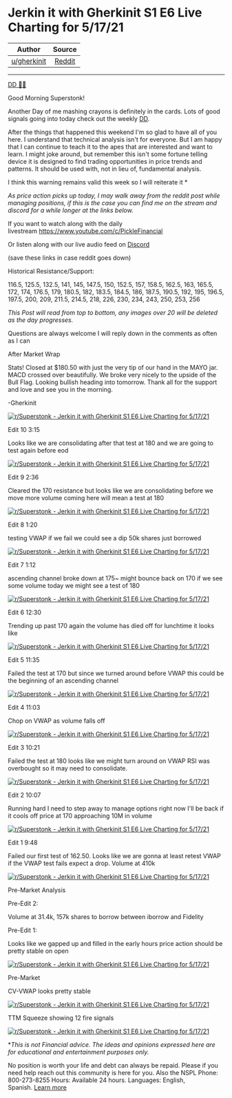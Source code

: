 Jerkin it with Gherkinit S1 E6 Live Charting for 5/17/21
========================================================

| Author       | Source       | 
| :-------------: |:-------------:|
|  [u/gherkinit](https://www.reddit.com/user/gherkinit/) | [Reddit](https://www.reddit.com/r/Superstonk/comments/neey4t/jerkin_it_with_gherkinit_s1_e6_live_charting_for/) | 

---

[DD 👨‍🔬](https://www.reddit.com/r/Superstonk/search?q=flair_name%3A%22DD%20%F0%9F%91%A8%E2%80%8D%F0%9F%94%AC%22&restrict_sr=1)

Good Morning Superstonk!

Another Day of me mashing crayons is definitely in the cards. Lots of good signals going into today check out the weekly [DD](https://www.reddit.com/r/Superstonk/comments/ndvntr/jerkin_it_with_gherkinit_the_forward_looking_ta/).

After the things that happened this weekend I'm so glad to have all of you here. I understand that technical analysis isn't for everyone. But I am happy that I can continue to teach it to the apes that are interested and want to learn. I might joke around, but remember this isn't some fortune telling device it is designed to find trading opportunities in price trends and patterns. It should be used with, not in lieu of, fundamental analysis.

I think this warning remains valid this week so I will reiterate it *

*As price action picks up today, I may walk away from the reddit post while managing positions, if this is the case you can find me on the stream and discord for a while longer at the links below.*

If you want to watch along with the daily livestream <https://www.youtube.com/c/PickleFinancial>

Or listen along with our live audio feed on [Discord](https://discord.gg/HbqnUVsSrH)

(save these links in case reddit goes down)

Historical Resistance/Support:

116.5, 125.5, 132.5, 141, 145, 147.5, 150, 152.5, 157, 158.5, 162.5, 163, 165.5, 172, 174, 176.5, 179, 180.5, 182, 183.5, 184.5, 186, 187.5, 190.5, 192, 195, 196.5, 197.5, 200, 209, 211.5, 214.5, 218, 226, 230, 234, 243, 250, 253, 256

*This Post will read from top to bottom, any images over 20 will be deleted as the day progresses.*

Questions are always welcome I will reply down in the comments as often as I can

After Market Wrap

Stats! Closed at $180.50 with just the very tip of our hand in the MAYO jar. MACD crossed over beautifully. We broke very nicely to the upside of the Bull Flag. Looking bullish heading into tomorrow. Thank all for the support and love and see you in the morning.

-Gherkinit

[![r/Superstonk - Jerkin it with Gherkinit S1 E6 Live Charting for 5/17/21](https://preview.redd.it/n0tsppailqz61.png?width=717&format=png&auto=webp&s=580a4996f53737b2ed013ff953b1b5c24020c919)](https://preview.redd.it/n0tsppailqz61.png?width=717&format=png&auto=webp&s=580a4996f53737b2ed013ff953b1b5c24020c919)

Edit 10 3:15

Looks like we are consolidating after that test at 180 and we are going to test again before eod

[![r/Superstonk - Jerkin it with Gherkinit S1 E6 Live Charting for 5/17/21](https://preview.redd.it/svck8307dqz61.png?width=829&format=png&auto=webp&s=b21e36c300624976567f1d76c0d8a5a523861e70)](https://preview.redd.it/svck8307dqz61.png?width=829&format=png&auto=webp&s=b21e36c300624976567f1d76c0d8a5a523861e70)

Edit 9 2:36

Cleared the 170 resistance but looks like we are consolidating before we move more volume coming here will mean a test at 180

[![r/Superstonk - Jerkin it with Gherkinit S1 E6 Live Charting for 5/17/21](https://preview.redd.it/rq3zg5556qz61.png?width=1096&format=png&auto=webp&s=63fbc2d54e32a7042b5508dbd8283cf52dbee402)](https://preview.redd.it/rq3zg5556qz61.png?width=1096&format=png&auto=webp&s=63fbc2d54e32a7042b5508dbd8283cf52dbee402)

Edit 8 1:20

testing VWAP if we fail we could see a dip 50k shares just borrowed

[![r/Superstonk - Jerkin it with Gherkinit S1 E6 Live Charting for 5/17/21](https://preview.redd.it/kx3wun6pspz61.png?width=1046&format=png&auto=webp&s=31c57637e2a9813ce5fc8d8c9a1f144d039b78a2)](https://preview.redd.it/kx3wun6pspz61.png?width=1046&format=png&auto=webp&s=31c57637e2a9813ce5fc8d8c9a1f144d039b78a2)

Edit 7 1:12

ascending channel broke down at 175~ might bounce back on 170 if we see some volume today we might see a test of 180

[![r/Superstonk - Jerkin it with Gherkinit S1 E6 Live Charting for 5/17/21](https://preview.redd.it/s21ko8zbrpz61.png?width=991&format=png&auto=webp&s=aeef01c1e9c997e6eaa86a9454d0286f415b4644)](https://preview.redd.it/s21ko8zbrpz61.png?width=991&format=png&auto=webp&s=aeef01c1e9c997e6eaa86a9454d0286f415b4644)

Edit 6 12:30

Trending up past 170 again the volume has died off for lunchtime it looks like

[![r/Superstonk - Jerkin it with Gherkinit S1 E6 Live Charting for 5/17/21](https://preview.redd.it/u1lzqdpmjpz61.png?width=940&format=png&auto=webp&s=be3c559273daa7107abfb9ce18cfd09d057edc98)](https://preview.redd.it/u1lzqdpmjpz61.png?width=940&format=png&auto=webp&s=be3c559273daa7107abfb9ce18cfd09d057edc98)

Edit 5 11:35

Failed the test at 170 but since we turned around before VWAP this could be the beginning of an ascending channel

[![r/Superstonk - Jerkin it with Gherkinit S1 E6 Live Charting for 5/17/21](https://preview.redd.it/yfbt3oxu9pz61.png?width=991&format=png&auto=webp&s=5a3e930c22b6fe471cafe442aeb3f5c2e159370a)](https://preview.redd.it/yfbt3oxu9pz61.png?width=991&format=png&auto=webp&s=5a3e930c22b6fe471cafe442aeb3f5c2e159370a)

Edit 4 11:03

Chop on VWAP as volume falls off

[![r/Superstonk - Jerkin it with Gherkinit S1 E6 Live Charting for 5/17/21](https://preview.redd.it/88p8gc284pz61.png?width=954&format=png&auto=webp&s=97c0cd671aa7d358c73ad4e21a67493d66dd3904)](https://preview.redd.it/88p8gc284pz61.png?width=954&format=png&auto=webp&s=97c0cd671aa7d358c73ad4e21a67493d66dd3904)

Edit 3 10:21

Failed the test at 180 looks like we might turn around on VWAP RSI was overbought so it may need to consolidate.

[![r/Superstonk - Jerkin it with Gherkinit S1 E6 Live Charting for 5/17/21](https://preview.redd.it/b0wwrl7qwoz61.png?width=1057&format=png&auto=webp&s=3d8f26c2e980bb0796ac0c23ceb2c754a52178bf)](https://preview.redd.it/b0wwrl7qwoz61.png?width=1057&format=png&auto=webp&s=3d8f26c2e980bb0796ac0c23ceb2c754a52178bf)

Edit 2 10:07

Running hard I need to step away to manage options right now I'll be back if it cools off price at 170 approaching 10M in volume

[![r/Superstonk - Jerkin it with Gherkinit S1 E6 Live Charting for 5/17/21](https://preview.redd.it/m4g1o6g4uoz61.png?width=1076&format=png&auto=webp&s=5eab0b14f1a4ca1e569df07547200f86df1fd118)](https://preview.redd.it/m4g1o6g4uoz61.png?width=1076&format=png&auto=webp&s=5eab0b14f1a4ca1e569df07547200f86df1fd118)

Edit 1 9:48

Failed our first test of 162.50. Looks like we are gonna at least retest VWAP if the VWAP test fails expect a drop. Volume at 410k

[![r/Superstonk - Jerkin it with Gherkinit S1 E6 Live Charting for 5/17/21](https://preview.redd.it/184gu5lvqoz61.png?width=1228&format=png&auto=webp&s=d9d92361a7f18ebc489ec0836028eaa16b7837b8)](https://preview.redd.it/184gu5lvqoz61.png?width=1228&format=png&auto=webp&s=d9d92361a7f18ebc489ec0836028eaa16b7837b8)

Pre-Market Analysis

Pre-Edit 2:

Volume at 31.4k, 157k shares to borrow between iborrow and Fidelity

Pre-Edit 1:

Looks like we gapped up and filled in the early hours price action should be pretty stable on open

[![r/Superstonk - Jerkin it with Gherkinit S1 E6 Live Charting for 5/17/21](https://preview.redd.it/h5y5o0g2coz61.png?width=1664&format=png&auto=webp&s=e3a90346104232416f408c7b5677362b28de7195)](https://preview.redd.it/h5y5o0g2coz61.png?width=1664&format=png&auto=webp&s=e3a90346104232416f408c7b5677362b28de7195)

Pre-Market

CV-VWAP looks pretty stable

[![r/Superstonk - Jerkin it with Gherkinit S1 E6 Live Charting for 5/17/21](https://preview.redd.it/nk9mfu0fcoz61.png?width=1431&format=png&auto=webp&s=385af8f2fb5d2b2b5a224d51c3adfc9b99feef87)](https://preview.redd.it/nk9mfu0fcoz61.png?width=1431&format=png&auto=webp&s=385af8f2fb5d2b2b5a224d51c3adfc9b99feef87)

TTM Squeeze showing 12 fire signals

[![r/Superstonk - Jerkin it with Gherkinit S1 E6 Live Charting for 5/17/21](https://preview.redd.it/57vr9m8mcoz61.png?width=1638&format=png&auto=webp&s=38c887981af6320fcfba5f61506dc6eb803d463e)](https://preview.redd.it/57vr9m8mcoz61.png?width=1638&format=png&auto=webp&s=38c887981af6320fcfba5f61506dc6eb803d463e)

**This is not Financial advice. The ideas and opinions expressed here are for educational and entertainment purposes only.*

No position is worth your life and debt can always be repaid. Please if you need help reach out this community is here for you. Also the NSPL Phone: 800-273-8255 Hours: Available 24 hours. Languages: English, Spanish. [Learn more](https://suicidepreventionlifeline.org/)
